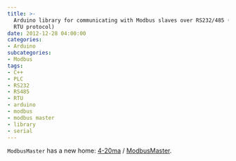 ```yaml
---
title: >-
  Arduino library for communicating with Modbus slaves over RS232/485 (via
  RTU protocol)
date: 2012-12-28 04:00:00
categories:
- Arduino
subcategories:
- Modbus
tags:
- C++
- PLC
- RS232
- RS485
- RTU
- arduino
- modbus
- modbus master
- library
- serial
---
```


`ModbusMaster` has a new home: <nop class="fa fa-github"> [4-20ma](https://github.com/4-20ma) / [ModbusMaster](https://github.com/4-20ma/ModbusMaster).
